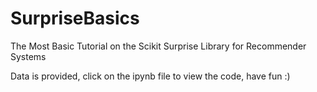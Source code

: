 # SurpriseBasics
The Most Basic Tutorial on the Scikit Surprise Library for Recommender Systems

Data is provided, click on the ipynb file to view the code, have fun :)
